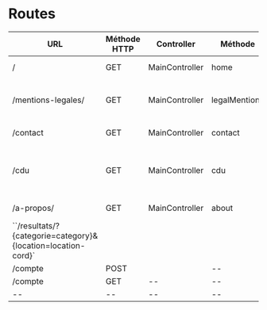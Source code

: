 # Routes

| URL | Méthode HTTP | Controller | Méthode | Titre | Contenu | Commentaire |
|--|--|--|--|--|--|--|
| / | GET | MainController | home | La Comete | -- | Page d'Accueil|
| /mentions-legales/ | GET | MainController | legalMentions | Mentions Légales | Paragraphes sur les mentions légales | -- |
| /contact | GET | MainController | contact | Contact | Formulaire de contact |--|
| /cdu | GET | MainController | cdu | Condition générale d'utilisation | Paragraphe sur les conditions générales d'utilisation |--|
| /a-propos/ | GET | MainController | about | A Propos | Paragraphes à propos | -- |
|``/resultats/?{categorie=category}&{location=location-cord}`|
| /compte | POST | |--|--|--|
| /compte | GET |--|--|--|--|
|--|--|--|--|--|--|
